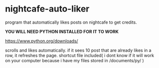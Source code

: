 # nightcafe-auto-liker
program that automatically likes posts on nightcafe to get credits.


**YOU WILL NEED PYTHON INSTALLED FOR IT TO WORK**

https://www.python.org/downloads/

scrolls and likes automatically.
if it sees 10 post that are already likes in a row, it refreshes the page.
shortcut file included( i dont know if it will work on your computer because i have my files stored in /documents/py/ )
